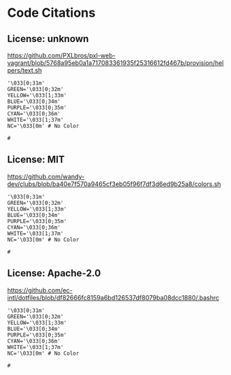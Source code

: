 # Code Citations

## License: unknown

https://github.com/PXLbros/pxl-web-vagrant/blob/5768a95eb0a1a717083361935f25316612fd467b/provision/helpers/text.sh

```
'\033[0;31m'
GREEN='\033[0;32m'
YELLOW='\033[1;33m'
BLUE='\033[0;34m'
PURPLE='\033[0;35m'
CYAN='\033[0;36m'
WHITE='\033[1;37m'
NC='\033[0m' # No Color

#
```

## License: MIT

https://github.com/wandy-dev/clubs/blob/ba40e7f570a9465cf3eb05f96f7df3d6ed9b25a8/colors.sh

```
'\033[0;31m'
GREEN='\033[0;32m'
YELLOW='\033[1;33m'
BLUE='\033[0;34m'
PURPLE='\033[0;35m'
CYAN='\033[0;36m'
WHITE='\033[1;37m'
NC='\033[0m' # No Color

#
```

## License: Apache-2.0

https://github.com/ec-intl/dotfiles/blob/df82666fc8159a6bd126537df8079ba08dcc1880/.bashrc

```
'\033[0;31m'
GREEN='\033[0;32m'
YELLOW='\033[1;33m'
BLUE='\033[0;34m'
PURPLE='\033[0;35m'
CYAN='\033[0;36m'
WHITE='\033[1;37m'
NC='\033[0m' # No Color

#
```
